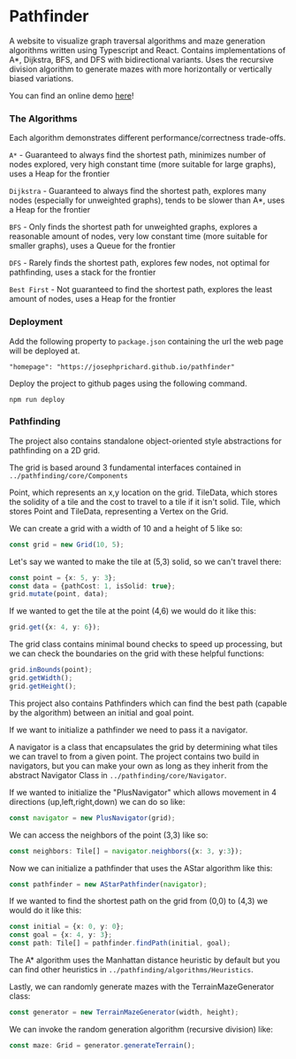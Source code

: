# Pathfinder

A website to visualize graph traversal algorithms and maze generation algorithms written using Typescript and React. Contains implementations of A*, Dijkstra, BFS, and DFS with bidirectional variants. Uses the recursive division algorithm to generate mazes with more horizontally or vertically biased variations. 

You can find an online demo [here](https://josephprichard.github.io/pathfinder)!

### The Algorithms

Each algorithm demonstrates different performance/correctness trade-offs.

`A*` - Guaranteed to always find the shortest path, minimizes number of nodes explored, very high constant time (more suitable for large graphs), uses a Heap for the frontier

`Dijkstra` - Guaranteed to always find the shortest path, explores many nodes (especially for unweighted graphs), tends to be slower than A*, uses a Heap for the frontier

`BFS` - Only finds the shortest path for unweighted graphs, explores a reasonable amount of nodes, very low constant time (more suitable for smaller graphs), uses a Queue for the frontier

`DFS` - Rarely finds the shortest path, explores few nodes, not optimal for pathfinding, uses a stack for the frontier

`Best First` - Not guaranteed to find the shortest path, explores the least amount of nodes, uses a Heap for the frontier

### Deployment

Add the following property to `package.json` containing the url the web page will be deployed at.
```
"homepage": "https://josephprichard.github.io/pathfinder"
```

Deploy the project to github pages using the following command.
```
npm run deploy
```

### Pathfinding

The project also contains standalone object-oriented style abstractions for pathfinding on a 2D grid.

The grid is based around 3 fundamental interfaces contained in `../pathfinding/core/Components`

Point, which represents an x,y location on the grid.
TileData, which stores the solidity of a tile and the cost to travel to a tile if it isn't solid.
Tile, which stores Point and TileData, representing a Vertex on the Grid.

We can create a grid with a width of 10 and a height of 5 like so:
```typescript
const grid = new Grid(10, 5);
```

Let's say we wanted to make the tile at (5,3) solid, so we can't travel there:
```typescript
const point = {x: 5, y: 3};
const data = {pathCost: 1, isSolid: true};
grid.mutate(point, data);
```

If we wanted to get the tile at the point (4,6) we would do it like this:
```typescript
grid.get({x: 4, y: 6});
```

The grid class contains minimal bound checks to speed up processing, but we can check the boundaries on 
the grid with these helpful functions:
```typescript
grid.inBounds(point);
grid.getWidth();
grid.getHeight();
```

This project also contains Pathfinders which can find the best path (capable by the algorithm) between an initial and goal point.

If we want to initialize a pathfinder we need to pass it a navigator.

A navigator is a class that encapsulates the grid by determining what tiles we can travel to from a given point. The project
contains two build in navigators, but you can make your own as long as they inherit from the abstract Navigator Class in `../pathfinding/core/Navigator`.

If we wanted to initialize the "PlusNavigator" which allows movement in 4 directions (up,left,right,down) we can do so like:
```typescript
const navigator = new PlusNavigator(grid);
```

We can access the neighbors of the point (3,3) like so:
```typescript
const neighbors: Tile[] = navigator.neighbors({x: 3, y:3});
```

Now we can initialize a pathfinder that uses the AStar algorithm like this:
```typescript
const pathfinder = new AStarPathfinder(navigator);
```

If we wanted to find the shortest path on the grid from (0,0) to (4,3) we would do it like this:
```typescript
const initial = {x: 0, y: 0};
const goal = {x: 4, y: 3};
const path: Tile[] = pathfinder.findPath(initial, goal);
```

The A* algorithm uses the Manhattan distance heuristic by default but you can find other heuristics in `../pathfinding/algorithms/Heuristics`.

Lastly, we can randomly generate mazes with the TerrainMazeGenerator class:
```typescript
const generator = new TerrainMazeGenerator(width, height);
```

We can invoke the random generation algorithm (recursive division) like:
```typescript
const maze: Grid = generator.generateTerrain();
```
